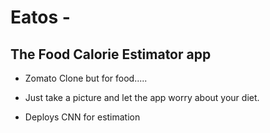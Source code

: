 # Eatos -
## The Food Calorie Estimator app

* Zomato Clone but for food.....
* Just take a picture and let the app worry about your diet.

* Deploys CNN for estimation
